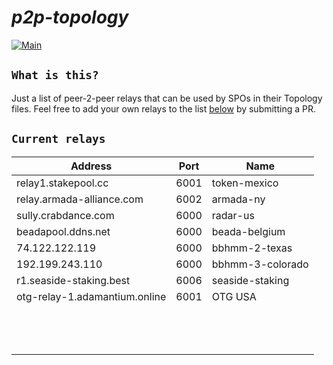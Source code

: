 # ***p2p-topology***

[![Main](https://github.com/armada-alliance/p2p-topo/actions/workflows/main.yml/badge.svg)](https://github.com/armada-alliance/p2p-topo/actions/workflows/main.yml)

## `What is this?`
Just a list of peer-2-peer relays that can be used by SPOs in their Topology files. Feel free to add your own relays to the list [below](#current-relays) by submitting a PR.

## `Current relays`

| Address | Port | Name |
|---------|------|------|
| relay1.stakepool.cc | 6001 | token-mexico | 
| relay.armada-alliance.com | 6002 | armada-ny |
| sully.crabdance.com | 6000 | radar-us |
| beadapool.ddns.net | 6000 | beada-belgium |
| 74.122.122.119 | 6000 | bbhmm-2-texas |
| 192.199.243.110 | 6000 | bbhmm-3-colorado |
| r1.seaside-staking.best | 6006 | seaside-staking |
| otg-relay-1.adamantium.online | 6001 | OTG USA |
|  |  |  |
|  |  |  |
|  |  |  |
|  |  |  |
|  |  |  |
|  |  |  |
|  |  |  |
|  |  |  |
|  |  |  |
|  |  |  |
|  |  |  |
|  |  |  |
|  |  |  |
